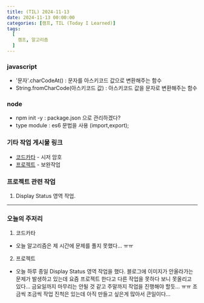 ```yaml
---
title: (TIL) 2024-11-13
date: 2024-11-13 00:00:00
categories: [캠프, TIL (Today I Learned)]
tags:
  [
    캠프, 알고리즘
  ]
---
```


### javascript
- '문자'.charCodeAt() : 문자를 아스키코드 값으로 변환해주는 함수
- String.fromCharCode(아스키코드 값) : 아스키코드 값을 문자로 변환해주는 함수

### node
- npm init -y : package.json 으로 관리하겠다?
- type module : es6 문법을 사용 (import,export);


### 기타 작업 게시물 링크
- [코드카타](https://daltube.github.io/posts/kata5/) - 시저 암호     
- [프로젝트](https://daltube.github.io/posts/Roguelike/) - 보완작업  

### 프로젝트 관련 작업
1. Display Status 영역 작업.

---
### 오늘의 주저리
1. 코드카타
- 오늘 알고리즘은 제 시간에 문제를 풀지 못했다... ㅠㅠ 

2. 프로젝트
- 오늘 하루 종일 Display Status 영역 작업을 했다. 블로그에 이미지가 안올라가는 문제가 발생하고 있는데 요즘 프로젝트 한다고 다른 작업을 못하다 보니 못올리고 있다...
금요일까지 마무리는 안될 것 같고 주말까지 작업을 진행해야 할듯... ㅠㅠ 조금씩 조금씩 작업 진척은 있는데 아직 만들고 싶은게 많아서 큰일이다...


  


